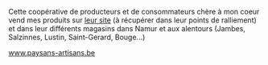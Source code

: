 Cette coopérative de producteurs et de consommateurs chère à mon coeur vend mes produits sur [leur site](www.paysans-artisans.be) (à récupérer dans leur points de ralliement) et dans leur différents magasins dans Namur et aux alentours (Jambes, Salzinnes, Lustin, Saint-Gerard, Bouge...) 

www.paysans-artisans.be
